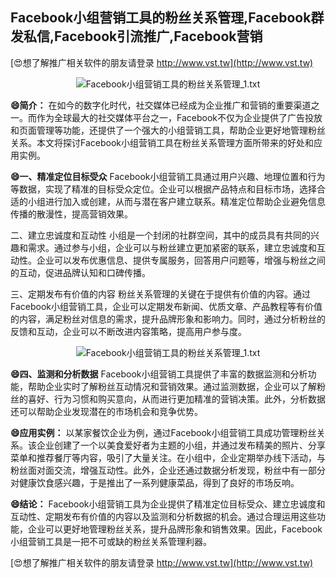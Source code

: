 ## **Facebook小组营销工具的粉丝关系管理,Facebook群发私信,Facebook引流推广,Facebook营销**

[😍想了解推广相关软件的朋友请登录 http://www.vst.tw](http://www.vst.tw)

 <center><img src="https://vst.tw/MP4/tuiguang/png/8.png" alt="Facebook小组营销工具的粉丝关系管理_1.txt"></center>

**😄简介：**
在如今的数字化时代，社交媒体已经成为企业推广和营销的重要渠道之一。而作为全球最大的社交媒体平台之一，Facebook不仅为企业提供了广告投放和页面管理等功能，还提供了一个强大的小组营销工具，帮助企业更好地管理粉丝关系。本文将探讨Facebook小组营销工具在粉丝关系管理方面所带来的好处和应用实例。

**😄一、精准定位目标受众**
Facebook小组营销工具通过用户兴趣、地理位置和行为等数据，实现了精准的目标受众定位。企业可以根据产品特点和目标市场，选择合适的小组进行加入或创建，从而与潜在客户建立联系。精准定位帮助企业避免信息传播的散漫性，提高营销效果。

二、建立忠诚度和互动性
小组是一个封闭的社群空间，其中的成员具有共同的兴趣和需求。通过参与小组，企业可以与粉丝建立更加紧密的联系，建立忠诚度和互动性。企业可以发布优惠信息、提供专属服务，回答用户问题等，增强与粉丝之间的互动，促进品牌认知和口碑传播。

三、定期发布有价值的内容
粉丝关系管理的关键在于提供有价值的内容。通过Facebook小组营销工具，企业可以定期发布新闻、优质文章、产品教程等有价值的内容，满足粉丝对信息的需求，提升品牌形象和影响力。同时，通过分析粉丝的反馈和互动，企业可以不断改进内容策略，提高用户参与度。

 <center><img src="https://vst.tw/MP4/tuiguang/png/3.png" alt="Facebook小组营销工具的粉丝关系管理_1.txt"></center>

**😄四、监测和分析数据**
Facebook小组营销工具提供了丰富的数据监测和分析功能，帮助企业实时了解粉丝互动情况和营销效果。通过监测数据，企业可以了解粉丝的喜好、行为习惯和购买意向，从而进行更加精准的营销决策。此外，分析数据还可以帮助企业发现潜在的市场机会和竞争优势。

**😄应用实例：**
以某家餐饮企业为例，通过Facebook小组营销工具成功管理粉丝关系。该企业创建了一个以美食爱好者为主题的小组，并通过发布精美的照片、分享菜单和推荐餐厅等内容，吸引了大量关注。在小组中，企业定期举办线下活动，与粉丝面对面交流，增强互动性。此外，企业还通过数据分析发现，粉丝中有一部分对健康饮食感兴趣，于是推出了一系列健康菜品，得到了良好的市场反响。

**😄结论：**
Facebook小组营销工具为企业提供了精准定位目标受众、建立忠诚度和互动性、定期发布有价值的内容以及监测和分析数据的机会。通过合理运用这些功能，企业可以更好地管理粉丝关系，提升品牌形象和销售效果。因此，Facebook小组营销工具是一把不可或缺的粉丝关系管理利器。

[😍想了解推广相关软件的朋友请登录 http://www.vst.tw](http://www.vst.tw)



